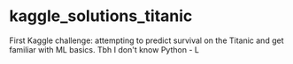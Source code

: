 # kaggle_solutions_titanic
First Kaggle challenge: attempting to predict survival on the Titanic and get familiar with ML basics.
Tbh I don't know Python - L